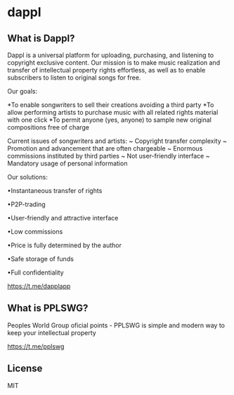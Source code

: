 # dappl

What is Dappl?
----------------

Dappl is a universal platform for uploading, purchasing, and listening to copyright exclusive content.
Our mission is to make music realization and transfer of intellectual property rights effortless, 
as well as to enable subscribers to listen to original songs for free.

Our goals:

*To enable songwriters to sell their creations avoiding a third party 
*To allow performing artists to purchase music with all related rights material with one click
*To permit anyone (yes, anyone) to sample new original compositions free of charge

Current issues of songwriters and artists:
~ Copyright transfer complexity
~ Promotion and advancement that are often chargeable
~ Enormous commissions instituted by third parties
~ Not user-friendly interface 
~ Mandatory usage of personal information

Our solutions:

•Instantaneous transfer of rights

•P2P-trading

•User-friendly and attractive interface

•Low commissions

•Price is fully determined by the author

•Safe storage of funds

•Full confidentiality

https://t.me/dapplapp

What is PPLSWG?
----------------

Peoples World Group oficial points -
PPLSWG is simple and modern way 
to keep your intellectual property 

https://t.me/pplswg

License
-------

MIT


